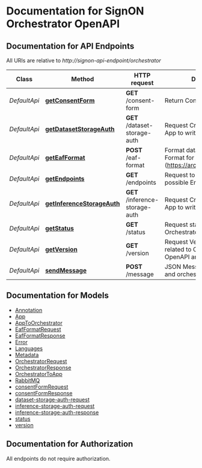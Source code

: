 # Documentation for SignON Orchestrator OpenAPI

<a name="documentation-for-api-endpoints"></a>
## Documentation for API Endpoints

All URIs are relative to *http://signon-api-endpoint/orchestrator*

Class | Method | HTTP request | Description
------------ | ------------- | ------------- | -------------
*DefaultApi* | [**getConsentForm**](Apis/DefaultApi.md#getconsentform) | **GET** /consent-form | Return Consent Form
*DefaultApi* | [**getDatasetStorageAuth**](Apis/DefaultApi.md#getdatasetstorageauth) | **GET** /dataset-storage-auth | Request Credentials for the App to write on Minio
*DefaultApi* | [**getEafFormat**](Apis/DefaultApi.md#geteafformat) | **POST** /eaf-format | Format data in EAF Annotation Format for ELAN  (https://archive.mpi.nl/tla/elan)
*DefaultApi* | [**getEndpoints**](Apis/DefaultApi.md#getendpoints) | **GET** /endpoints | Request to return all the possible Endpoints
*DefaultApi* | [**getInferenceStorageAuth**](Apis/DefaultApi.md#getinferencestorageauth) | **GET** /inference-storage-auth | Request Credentials for the App to write on Minio
*DefaultApi* | [**getStatus**](Apis/DefaultApi.md#getstatus) | **GET** /status | Request status relative to the Orchestrator
*DefaultApi* | [**getVersion**](Apis/DefaultApi.md#getversion) | **GET** /version | Request Version Number related to Orchestrator, OpenAPI and AsyncAPI
*DefaultApi* | [**sendMessage**](Apis/DefaultApi.md#sendmessage) | **POST** /message | JSON Message Between App and orchestrator


<a name="documentation-for-models"></a>
## Documentation for Models

 - [Annotation](./Models/Annotation.md)
 - [App](./Models/App.md)
 - [AppToOrchestrator](./Models/AppToOrchestrator.md)
 - [EafFormatRequest](./Models/EafFormatRequest.md)
 - [EafFormatResponse](./Models/EafFormatResponse.md)
 - [Error](./Models/Error.md)
 - [Languages](./Models/Languages.md)
 - [Metadata](./Models/Metadata.md)
 - [OrchestratorRequest](./Models/OrchestratorRequest.md)
 - [OrchestratorResponse](./Models/OrchestratorResponse.md)
 - [OrchestratorToApp](./Models/OrchestratorToApp.md)
 - [RabbitMQ](./Models/RabbitMQ.md)
 - [consentFormRequest](./Models/consentFormRequest.md)
 - [consentFormResponse](./Models/consentFormResponse.md)
 - [dataset-storage-auth-request](./Models/dataset-storage-auth-request.md)
 - [inference-storage-auth-request](./Models/inference-storage-auth-request.md)
 - [inference-storage-auth-response](./Models/inference-storage-auth-response.md)
 - [status](./Models/status.md)
 - [version](./Models/version.md)


<a name="documentation-for-authorization"></a>
## Documentation for Authorization

All endpoints do not require authorization.
